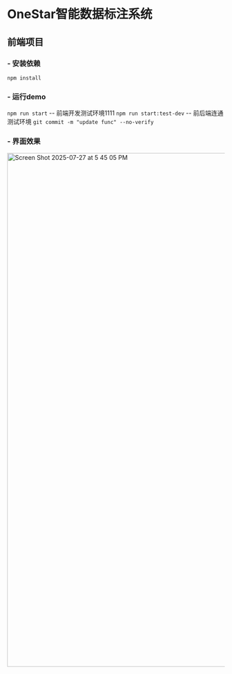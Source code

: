 #  OneStar智能数据标注系统
## 前端项目

### - 安装依赖
`npm install`

### - 运行demo
`npm run start` --  前端开发测试环境1111
`npm run start:test-dev` -- 前后端连通测试环境
`git commit -m "update func" --no-verify`

### - 界面效果
<img width="2070" height="1188" alt="Screen Shot 2025-07-27 at 5 45 05 PM" src="https://github.com/user-attachments/assets/ce9eca2d-c251-45ec-b092-5f3df176e80c" />
